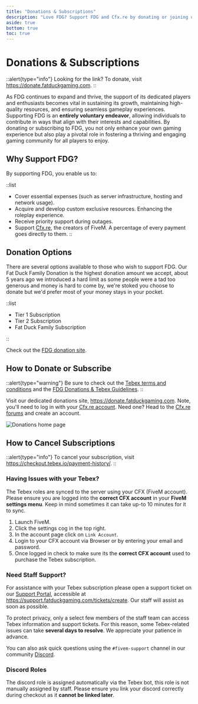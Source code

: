 ```yaml
---
title: "Donations & Subscriptions"
description: "Love FDG? Support FDG and Cfx.re by donating or joining our subscription program, powered by Tebex"
aside: true
bottom: true
toc: true
---
```


# Donations & Subscriptions

::alert{type="info"}
Looking for the link? To donate, visit https://donate.fatduckgaming.com.
::

As FDG continues to expand and thrive, the support of its dedicated players and enthusiasts becomes vital in sustaining its growth, maintaining high-quality resources, and ensuring seamless gameplay experiences. Supporting FDG is an **entirely voluntary endeavor**, allowing individuals to contribute in ways that align with their interests and capabilities. By donating or subscribing to FDG, you not only enhance your own gaming experience but also play a pivotal role in fostering a thriving and engaging gaming community for all players to enjoy.

## Why Support FDG?

By supporting FDG, you enable us to:

::list
- Cover essential expenses (such as server infrastructure, hosting and network usage).
- Acquire and develop custom exclusive resources. Enhancing the roleplay experience.
- Receive priority support during outages.
- Support [Cfx.re](https://cfx.re/), the creators of FiveM. A percentage of every payment goes directly to them.
::

## Donation Options

There are several options available to those who wish to support FDG. Our Fat Duck Family Donation is the highest donation amount we accept, about 5 years ago we introduced a hard limit as some people were a tad too generous and money is hard to come by, we're stoked you choose to donate but we'd prefer most of your money stays in your pocket.

::list
- Tier 1 Subscription
- Tier 2 Subscription
- Fat Duck Family Subscription

::

Check out the [FDG donation site](https://donate.fatduckgaming.com).

## How to Donate or Subscribe

::alert{type="warning"}
Be sure to check out the [Tebex terms and conditions](https://donate.fatduckgaming.com/terms/checkout) and the [FDG Donations & Tebex Guidelines](/server-docs/rules/service-guidelines).
::

Visit our dedicated donations site, https://donate.fatduckgaming.com. Note, you'll need to log in with your [Cfx.re account](https://forum.cfx.re/categories). Need one? Head to the [Cfx.re forums](https://forum.cfx.re/categories) and create an account.

![Donations home page](https://cdn.discordapp.com/attachments/565524491841568832/1123069203805655080/image.png)

## How to Cancel Subscriptions

::alert{type="info"}
To cancel your subscription, visit https://checkout.tebex.io/payment-history/.
::

### Having Issues with your Tebex?

The Tebex roles are synced to the server using your CFX (FiveM account). Please ensure you are logged into the **correct CFX account** in your **FiveM settings menu**. Keep in mind sometimes it can take up-to 10 minutes for it to sync.

1. Launch FiveM.
2. Click the settings cog in the top right.
3. In the account page click on `Link Account`.
4. Login to your CFX account via Browser or by entering your email and password.
5. Once logged in check to make sure its the **correct CFX account** used to purchase the Tebex subscription.

### Need Staff Support?

For assistance with your Tebex subscription please open a support ticket on our [Support Portal](https://support.fatduckgaming.com/tickets/create), accessible at https://support.fatduckgaming.com/tickets/create. Our staff will assist as soon as possible. 

To protect privacy, only a select few members of the staff team can access Tebex information and support tickets. For this reason, some Tebex-related issues can take **several days to resolve**. We appreciate your patience in advance.

You can also ask quick questions using the `#fivem-support` channel in our community [Discord](https://discord.gg/fatduckgaming).

### Discord Roles

The discord role is assigned automatically via the Tebex bot, this role is not manually assigned by staff. Please ensure you link your discord correctly during checkout as it **cannot be linked later**.


